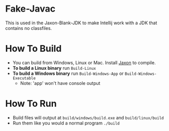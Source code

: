 # Fake-Javac
This is used in the Jaxon-Blank-JDK to make Intellij work with a JDK that contains no classfiles.

# How To Build
+ You can build from Windows, Linux or Mac. Install [Jaxon](https://konloch.com/Jaxon) to compile.
+ **To build a Linux binary** run `Build-Linux`
+ **To build a Windows binary** run `Build-Windows-App` or `Build-Windows-Executable`
	+ Note: 'app' won't have console output

# How To Run
+ Build files will output at `build/windows/build.exe` and `build/linux/build`
+ Run them like you would a normal program `./build`